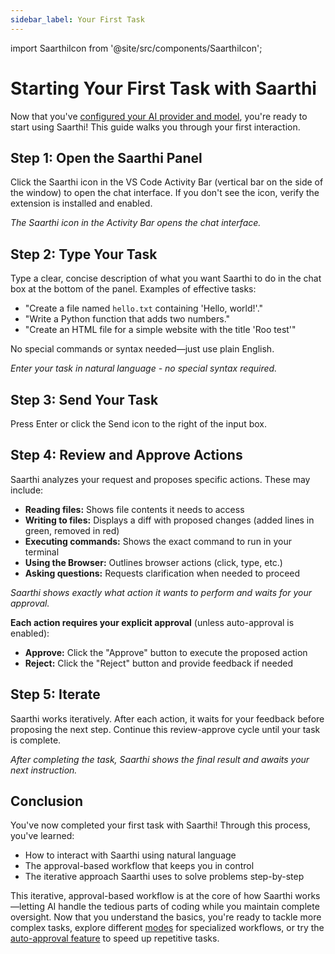 ```yaml
---
sidebar_label: Your First Task
---
```

import SaarthiIcon from '@site/src/components/SaarthiIcon';

# Starting Your First Task with Saarthi

Now that you've [configured your AI provider and model](/getting-started/connecting-api-provider), you're ready to start using Saarthi! This guide walks you through your first interaction.

## Step 1: Open the Saarthi Panel

Click the Saarthi icon in the VS Code Activity Bar (vertical bar on the side of the window) to open the chat interface. If you don't see the icon, verify the extension is installed and enabled.

<!-- <img src="/img/your-first-task/your-first-task.png" alt="Saarthi icon in VS Code Activity Bar" width="800" /> -->

*The Saarthi icon in the Activity Bar opens the chat interface.*

## Step 2: Type Your Task

Type a clear, concise description of what you want Saarthi to do in the chat box at the bottom of the panel. Examples of effective tasks:

* "Create a file named `hello.txt` containing 'Hello, world!'."
* "Write a Python function that adds two numbers."
* "Create an HTML file for a simple website with the title 'Roo test'"

No special commands or syntax needed—just use plain English.

<!-- <img src="/img/your-first-task/your-first-task-6.png" alt="Typing a task in the Saarthi chat interface" width="500" /> -->

*Enter your task in natural language - no special syntax required.*

## Step 3: Send Your Task

Press Enter or click the Send icon to the right of the input box.

## Step 4: Review and Approve Actions

Saarthi analyzes your request and proposes specific actions. These may include:

* **Reading files:** Shows file contents it needs to access
* **Writing to files:** Displays a diff with proposed changes (added lines in green, removed in red)
* **Executing commands:** Shows the exact command to run in your terminal
* **Using the Browser:** Outlines browser actions (click, type, etc.)
* **Asking questions:** Requests clarification when needed to proceed
<!-- 
<img src="/img/your-first-task/your-first-task-7.png" alt="Reviewing a proposed file creation action" width="800" /> -->


*Saarthi shows exactly what action it wants to perform and waits for your approval.*

**Each action requires your explicit approval** (unless auto-approval is enabled):

* **Approve:** Click the "Approve" button to execute the proposed action
* **Reject:** Click the "Reject" button and provide feedback if needed

## Step 5: Iterate

Saarthi works iteratively. After each action, it waits for your feedback before proposing the next step. Continue this review-approve cycle until your task is complete.

<!-- <img src="/img/your-first-task/your-first-task-8.png" alt="Final result of a completed task showing the iteration process" width="500" /> -->
*After completing the task, Saarthi shows the final result and awaits your next instruction.*

## Conclusion

You've now completed your first task with Saarthi! Through this process, you've learned:

* How to interact with Saarthi using natural language
* The approval-based workflow that keeps you in control
* The iterative approach Saarthi uses to solve problems step-by-step

This iterative, approval-based workflow is at the core of how Saarthi works—letting AI handle the tedious parts of coding while you maintain complete oversight. Now that you understand the basics, you're ready to tackle more complex tasks, explore different [modes](/basic-usage/using-modes) for specialized workflows, or try the [auto-approval feature](/features/auto-approving-actions) to speed up repetitive tasks.
